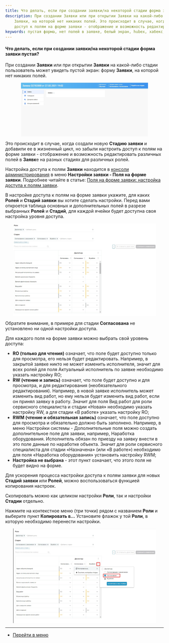 ```yaml
---
title: Что делать, если при создании заявки/на некоторой стадии форма заявки пустая?
description: При создании Заявки или при открытии Заявки на какой-либо стадии пользователь может увидеть форму
    Заявки, на которой нет никаких полей. Это происходит в случае, когда создали новую Стадию заявки и добавили ее в жизненный цикл, но забыли настроить
    доступ к полям на форме заявки - отображение и возможность редактировать различных полей в Заявке на разных стадиях для различных ролей.
keywords: пустая форма, нет полей в заявке, белый экран, hubex, хабекс, хубекс, хабикс
---
```



#### Что делать, если при создании заявки/на некоторой стадии форма заявки пустая?
<html>
<meta charset="utf-8">
</html>

<body>

<p>При создании <Strong>Заявки</Strong> или при открытии <Strong>Заявки</Strong> на какой-либо стадии пользователь может увидеть пустой экран: форму
    <Strong>Заявки</Strong>, на которой нет никаких полей.</p>

<div>
    <img style="margin: 0 auto; display: block; max-width: 80%;"
         src="/attachments/images/FAQ/USER/HowToDealWithWhiteScreen/WhiteScreen.jpg"/>
</div>

<p>Это происходит в случае, когда создали новую <Strong>Стадию заявки</Strong> и добавили ее в жизненный цикл, но забыли настроить
    доступ к полям на форме заявки - отображение и возможность редактировать различных полей в <Strong>Заявк</Strong>е на разных стадиях для различных ролей. </p>
<p>Настройка доступа к полям <Strong>Заявки</Strong> находится в <a
        href="https://wiki.hubex.ru/docs/FAQ/RU/admin/HowToEnterTheAdmin.html">консоли администрирования</a> в меню
    <Strong>Настройки заявки - Поля на форме заявки</Strong>. Подробнее читайте в статье: <a
            href="https://wiki.hubex.ru/docs/FAQ/RU/admin/ElementsOfInterface.html">Поля на форме заявки: настройка
        доступа к полям заявки</a>.</p>

<p>В настройке доступа к полям на форме заявки укажите, для
    каких <Strong>Ролей</Strong> и
    <Strong>Стадий заявки</Strong> вы хотите сделать настройки. Перед вами откроется таблица основных и дополнительных
    полей в разрезе
    выбранных <Strong>Ролей</Strong> и <Strong>Стадий</Strong>,
    для каждой ячейки будет доступна своя настройка уровня
    доступа.</p>

<div>
    <img style="margin: 0 auto; display: block; max-width: 90%;"
         src="/attachments/images/FAQ/USER/HowToDealWithWhiteScreen/FieldsTick.jpg"/>
</div>
<p>Обратите внимание, в примере для стадии <Strong>Согласована</Strong> не установлено ни одной настройки доступа.</p>
<p>Для каждого поля на форме заявки можно выбрать свой уровень доступа: </p>
<ul>
    <li><Strong>RO (только для чтения)</Strong> означает, что поле будет доступно только для просмотра, его нельзя будет
        редактировать.
        Например, в закрытой заявке никто не может изменить исполнителя, значит для всех ролей для поля Актуальный
        исполнитель по заявке необходимо указать настройку RO;
    </li>
    <li><Strong>RW (чтение и запись)</Strong> означает, что поле будет доступно и для просмотра, и для редактирования
        (необязательного редактирования). Например, в новой заявке исполнитель может изменить вид работ, но ему нельзя
        будет
        изменить вид работ, если он принял заявку в работу. Значит для поля Вид работ для роли сервисного специалиста и
        стадии «Новая» необходимо указать настройку RW, а для стадии «В работе» указать настройку RO;
    </li>
    <li><Strong>RWM (чтение и обязательная запись)</Strong> означает, что поле доступно для просмотра и обязательно
        должно быть заполнено. Например, в меню Настройки системы - Дополнительные поля можно создать дополнительное
        поле
        для заявки, например, Наработка оборудования. Исполнитель обязан по приезду на заявку внести в это поле данные
        по
        наработке объекта. Значит для роли сервисного специалиста для стадии «Назначена» (или «В работе») необходимо для
        поля «Наработка оборудования» установить настройку RWM;
    </li>
    <li><Strong>Настройка не выбрана</Strong> - этот пункт означает, что этого поля не будет видно на форме.</li>
</ul>
<p>Для ускорения процесса настройки доступа к полям заявки для новых <Strong>Стадий заявки</Strong> или
    <Strong>Ролей</Strong>, можно
    воспользоваться функцией
    копирования настроек.</p>
<p>Скопировать можно как целиком настройки <Strong>Роли</Strong>, так и настройки <Strong>Стадии</Strong> отдельно.</p>
<p>Нажмите на контекстное меню (три точки) рядом с названием <Strong>Роли</Strong> и выберите пункт <Strong>Копировать
    в...</Strong> Установите флажок у
    той <Strong>Роли</Strong>, в которую необходимо перенести настройки.</p>
<div>
    <img style="margin: 0 auto; display: block; max-width: 90%;"
         src="/attachments/images/FAQ/USER/HowToDealWithWhiteScreen/Copy.jpg"/>
</div>



</body>


___
- [Перейти в меню](http://wiki.hubex.ru)
